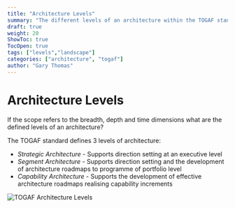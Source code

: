 ```yaml
---
title: "Architecture Levels"
summary: "The different levels of an architecture within the TOGAF standard"
draft: true
weight: 20
ShowToc: true
TocOpen: true
tags: ["levels","landscape"]
categories: ["architecture", "togaf"]
author: "Gary Thomas"
---
```


# Architecture Levels

If the scope refers to the breadth, depth and time dimensions what are the defined levels of an architecture?

The TOGAF standard defines 3 levels of architecture:

- *Strategic Architecture* - Supports direction setting at an executive level
- *Segment Architecture* - Supports direction setting and the development of architecture roadmaps to programme of portfolio level
- *Capability Architecture* - Supports the development of effective architecture roadmaps realising capability increments

![TOGAF Architecture Levels](/images/architecture/togaf/architectureLevels.png)
